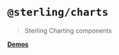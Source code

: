 # `@sterling/charts`

> Sterling Charting components

**[Demos](https://pages.github.ibm.com/WatsonSupplyChain/sterling-charts/)**
